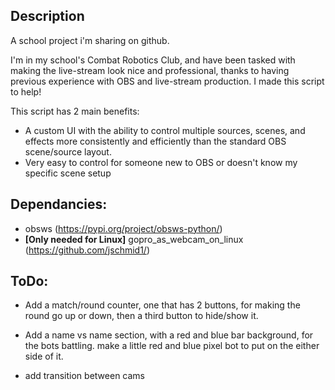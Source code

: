 
## Description

A school project i'm sharing on github.

I'm in my school's Combat Robotics Club, and have been tasked with making the live-stream look nice and professional, thanks to having previous experience with OBS and live-stream production. I made this script to help!

This script has 2 main benefits:

+ A custom UI with the ability to control multiple sources, scenes, and effects more consistently and efficiently than the standard OBS scene/source layout.
+ Very easy to control for someone new to OBS or doesn't know my specific scene setup

## Dependancies:
+ obsws (https://pypi.org/project/obsws-python/)
+ **[Only needed for Linux]** gopro_as_webcam_on_linux (https://github.com/jschmid1/)

## ToDo:

+ Add a match/round counter, one that has 2 buttons, for making the round go up or down, then a third button to hide/show it.

+ Add a name vs name section, with a red and blue bar background, for the bots battling. make a little red and blue pixel bot to put on the either side of it.

+ add transition between cams
